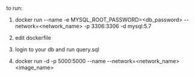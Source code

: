 to run:

1. docker run --name <name> -e MYSQL_ROOT_PASSWORD=<db_password> --network=<network_name> -p 3306:3306 -d mysql:5.7

2. edit dockerfile

3. login to your db and run query.sql

4. docker run -d -p 5000:5000 --name <name> --network=<network_name> <image_name>
